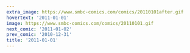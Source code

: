 ```yaml
---
extra_image: https://www.smbc-comics.com/comics/20110101after.gif
hovertext: '2011-01-01'
image: https://www.smbc-comics.com/comics/20110101.gif
next_comic: '2011-01-02'
prev_comic: '2010-12-31'
title: '2011-01-01'
---
```


